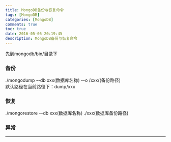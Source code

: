 ```yaml
---
title: MongoDB备份与恢复命令
tags: [MongoDB]
categories: [MongoDB]
comments: true
toc: true
date: 2016-05-05 20:19:45
description: MongoDB备份与恢复命令
---
```

先到mongodb/bin/目录下
### 备份  
./mongodump --db xxx(数据库名称)  --o /xxx/(备份路径)  
默认路径在当前路径下：dump/xxx   

### 恢复
./mongorestore --db xxx(数据库名称) ./xxx(数据库备份路径)

### 异常  

---